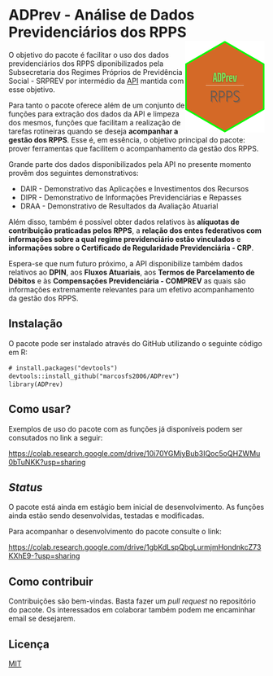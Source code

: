 # ADPrev - Análise de Dados Previdenciários dos RPPS <img src="hex-pequeno_ADPrev.png" align="right"/>

O objetivo do pacote é facilitar o uso dos dados previdenciários dos RPPS
diponibilizados pela Subsecretaria dos Regimes Próprios de Previdência Social - SRPREV
por intermédio da [API](https://apicadprev.economia.gov.br/api-docs/) mantida com esse objetivo.

Para tanto o pacote oferece além de um conjunto de funções para extração dos dados da
API e limpeza dos mesmos, funções que facilitam a realização de tarefas rotineiras
quando se deseja **acompanhar a gestão dos RPPS**. Esse é, em essência, o objetivo 
principal do pacote: prover ferramentas que facilitem o acompanhamento da gestão dos RPPS.

Grande parte dos dados disponibilizados pela API no presente momento provêm dos
seguintes demonstrativos:

* DAIR - Demonstrativo das Aplicações e Investimentos dos Recursos
* DIPR - Demonstrativo de Informações Previdenciárias e Repasses
* DRAA - Demonstrativo de Resultados da Avaliação Atuarial 

Além disso, também é possível obter dados relativos às **alíquotas de contribuição praticadas
pelos RPPS**, a **relação dos entes federativos com informações sobre a qual regime
previdenciário estão vinculados** e **informações sobre o Certificado de Regularidade 
Previdenciária - CRP**.

Espera-se que num futuro próximo, a API disponibilize também dados relativos ao **DPIN**,
aos **Fluxos Atuariais**, aos **Termos de Parcelamento de Débitos** e às
**Compensações Previdenciária - COMPREV** as quais são informações extremamente relevantes
para um efetivo acompanhamento da gestão dos RPPS.


## Instalação

O pacote pode ser instalado através do GitHub utilizando o seguinte código em R:

```
# install.packages("devtools")
devtools::install_github("marcosfs2006/ADPrev")
library(ADPrev)
```

## Como usar?

Exemplos de uso do pacote com as funções já disponíveis podem ser consutados no link a seguir:

https://colab.research.google.com/drive/10i70YGMjyBub3IQoc5oQHZWMu0bTuNKK?usp=sharing

## _Status_ 

O pacote está ainda em estágio bem inicial de desenvolvimento. As funções ainda estão sendo
desenvolvidas, testadas e modificadas.

Para acompanhar o desenvolvimento do pacote consulte o link:

https://colab.research.google.com/drive/1gbKdLspQbgLurmjmHondnkcZ73KXhE9-?usp=sharing

## Como contribuir

Contribuições são bem-vindas. Basta fazer um _pull request_ no repositório do pacote. Os interessados
em colaborar também podem me encaminhar email se desejarem.

## Licença

[MIT](https://choosealicense.com/licenses/mit/)

